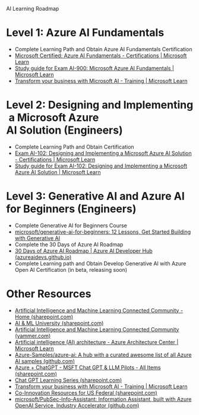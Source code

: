 AI Learning Roadmap​

# Level 1: Azure AI Fundamentals
- Complete Learning Path and Obtain Azure AI Fundamentals Certification​
- [Microsoft Certified: Azure AI Fundamentals - Certifications | Microsoft Learn](https://learn.microsoft.com/en-us/credentials/certifications/azure-ai-fundamentals/)​
- [Study guide for Exam AI-900: Microsoft Azure AI Fundamentals | Microsoft Learn](https://learn.microsoft.com/en-us/credentials/certifications/resources/study-guides/ai-900)​
- [Transform your business with Microsoft AI - Training | Microsoft Learn](https://learn.microsoft.com/en-us/training/paths/transform-your-business-with-microsoft-ai/?rtc=1%3Frtc%3D1)​

# Level 2: Designing and Implementing a Microsoft Azure AI Solution (Engineers)​
- Complete Learning Path and Obtain Certification​
- [Exam AI-102: Designing and Implementing a Microsoft Azure AI Solution - Certifications | Microsoft Learn](https://learn.microsoft.com/en-us/credentials/certifications/exams/ai-102/)​
- [Study guide for Exam AI-102: Designing and Implementing a Microsoft Azure AI Solution | Microsoft Learn](https://learn.microsoft.com/en-us/credentials/certifications/resources/study-guides/ai-102)​

# Level 3: Generative AI and Azure AI for Beginners (Engineers)​

- Complete Generative AI for Beginners Course​
- [microsoft/generative-ai-for-beginners: 12 Lessons, Get Started Building with Generative AI](https://github.com/microsoft/generative-ai-for-beginners/tree/main)​
- Complete the 30 Days of Azure AI Roadmap​
- [30 Days of Azure AI Roadmap | Azure AI Developer Hub (azureaidevs.github.io)](https://azureaidevs.github.io/hub/roadmap/30days/)​
- Complete Learning path and Obtain Develop Generative AI with Azure Open AI Certification (in beta, releasing soon)​

# Other Resources

- [Artificial Intelligence and Machine Learning Connected Community - Home (sharepoint.com)](https://microsoft.sharepoint.com/teams/aiml-cc)​
- [AI & ML University (sharepoint.com)](https://microsoft.sharepoint.com/teams/aiml-cc/SitePages/ML-University.aspx)​
- [Artificial Intelligence and Machine Learning Connected Community (yammer.com)](https://web.yammer.com/main/org/microsoft.com/groups/eyJfdHlwZSI6Ikdyb3VwIiwiaWQiOiI2MjI4OTE0MTc2MCJ9/new)​
- [Artificial intelligence (AI) architecture - Azure Architecture Center | Microsoft Learn](https://learn.microsoft.com/en-us/azure/architecture/ai-ml/)​
- [Azure-Samples/azure-ai: A hub with a curated awesome list of all Azure AI samples (github.com)](https://github.com/Azure-Samples/azure-ai)​
- [Azure + ChatGPT - MSFT Chat GPT & LLM Pilots - All Items (sharepoint.com)](https://microsoft.sharepoint.com/teams/AzureChatGPT/Lists/MSFT%20Chat%20GPT%20%20LLM%20Pilots/AllItems.aspx)​
- [Chat GPT Learning Series (sharepoint.com)](https://microsoft.sharepoint.com/teams/AELCloudTalks/SitePages/Chat-GPT-Learning-Series.aspx)​
- [Transform your business with Microsoft AI - Training | Microsoft Learn](https://learn.microsoft.com/en-us/training/paths/transform-your-business-with-microsoft-ai/?rtc=1%3Frtc%3D1)​
- [Co-Innovation Resources for US Federal (sharepoint.com)](https://microsoft.sharepoint.com/teams/SMT-GISEngagement/SitePages/Federal-Resources.aspx)​
- [microsoft/PubSec-Info-Assistant: Information Assistant, built with Azure OpenAI Service, Industry Accelerator (github.com)](https://github.com/microsoft/pubsec-info-assistant)​
